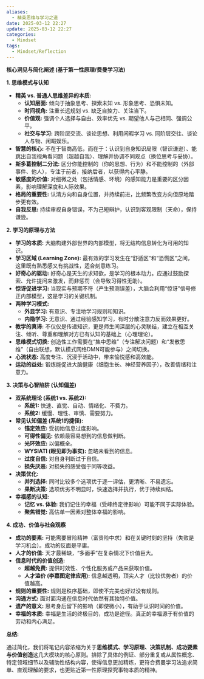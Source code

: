 ```yaml
---
aliases:
  - 精英思维与学习之道
date: 2025-03-12 22:27
update: 2025-03-12 22:27
categories:
  - Mindset
tags:
  - Mindset/Reflection
---
```



**核心洞见与简化阐述 (基于第一性原理/费曼学习法)**

**1. 思维模式与认知**

*   **精英 vs. 普通人思维差异的本质:**
    *   **认知层面:** 倾向于抽象思考、探索未知 vs. 形象思考、恐惧未知。
    *   **时间视角:** 注重长远规划 vs. 缺乏自控力、关注当下。
    *   **价值观:** 强调个人选择与自由、效率优先 vs. 期望他人与己相同、强调公平。
    *   **社交与学习:** 跨阶层交流、谈论思想、利用闲暇学习 vs. 同阶层交往、谈论人与物、闲暇娱乐。
*   **智慧的核心:** 不在于智商高低，而在于：认识到自身知识局限（智识谦逊）、能跳出自我视角看问题（超越自我）、理解并协调不同观点（换位思考与妥协）。
*   **斯多葛控制二分法:** 区分你能控制的（你的思想、行为）和不能控制的（外部事件、他人），专注于前者，接纳后者，以获得内心平静。
*   **敏感度的价值:** 对细微之处（包括情感、环境）的感知能力是重要的区分因素，影响理解深度和人际效果。
*   **格局的重要性:** 认清方向和自身位置，并持续前进，比频繁改变方向但原地踏步更有效。
*   **自我反思:** 持续审视自身错误，不为己短辩护，认识到客观限制（天命），保持谦逊。

**2. 学习的原理与方法**

*   **学习的本质:** 大脑构建外部世界的内部模型，将无结构信息转化为可用的知识。
*   **学习区域 (Learning Zone):** 最有效的学习发生在“舒适区”和“恐慌区”之间，这里既有熟悉感又有挑战性，适合刻意练习。
*   **好奇心的驱动:** 好奇心是天生的求知欲，是学习的根本动力。应通过鼓励探索、允许提问来激发，而非惩罚（会导致习得性无助）。
*   **惊讶促进学习:** 当现实与预期不符（产生预测误差），大脑会利用“惊讶”信号修正内部模型，这是学习的关键机制。
*   **两种学习模式:**
    *   **外显学习:** 有意识、专注地学习规则和知识。
    *   **内隐学习:** 无意识、通过经验感知学习，有时分散注意力反而效果更好。
*   **教学的真谛:** 不仅仅是传递知识，更是师生间深层的心灵联结，建立在相互关注、倾听、尊重和理解对方已有认知的基础上（心理理论）。
*   **思维模式切换:** 创造性工作需要在“集中思维”（专注解决问题）和“发散思维”（自由联想，默认模式网络DMN可能参与）之间切换。
*   **心流状态:** 高度专注、沉浸于活动中，带来愉悦感和高效能。
*   **运动的益处:** 锻炼能促进大脑健康（细胞生长、神经营养因子），改善情绪和注意力。

**3. 决策与心智陷阱 (认知偏差)**

*   **双系统理论 (系统1 vs. 系统2):**
    *   **系统1:** 快速、直觉、自动、情绪化、不费力。
    *   **系统2:** 缓慢、理性、审慎、需要努力。
*   **常见认知偏差 (系统1的捷径):**
    *   **锚定效应:** 受初始信息过度影响。
    *   **可得性偏见:** 依赖最容易想到的信息做判断。
    *   **光环效应:** 以偏概全。
    *   **WYSIATI (眼见即为事实):** 忽略未看到的信息。
    *   **过度自信:** 对自身判断过于自信。
    *   **损失厌恶:** 对损失的感受强于同等收益。
*   **决策优化:**
    *   **并列选择:** 同时比较多个选项优于逐一评估，更清晰、不易遗忘。
    *   **果断决策:** 选项优劣不明显时，快速选择并执行，优于持续纠结。
*   **幸福感的认知:**
    *   **记忆 vs. 体验:** 我们记住的幸福（受峰终定律影响）可能不同于实际体验。
    *   **聚焦错觉:** 高估单一因素对整体幸福的影响。

**4. 成功、价值与社会观察**

*   **成功的要素:** 可能需要冒险精神（富贵险中求）和在关键时刻的坚持（失败是学习机会）。成功的反面是平庸。
*   **人才的价值:** 天才最稀缺，“多面手”在复杂情况下价值巨大。
*   **信息时代的价值创造:**
    *   **超越免费:** 提供时效性、个性化服务或产品来获取价值。
    *   **人才溢价 (李嘉图定律应用):** 信息越透明，顶尖人才（比较优势者）的价值越高。
*   **规则的重要性:** 规则是秩序基础，即使不完美也好过没有规则。
*   **沟通方式:** 面对面沟通在信息时代依然有其独特价值。
*   **遗产的意义:** 思考身后留下的影响（即使微小），有助于认识时间的价值。
*   **幸福的本质:** 幸福是生活的终极目的，成功是途径。真正的幸福源于有价值的劳动和内心满足。


**总结:**

通过简化，我们将笔记内容浓缩为关于**思维模式、学习原理、决策机制、成功要素与价值创造**这几大模块的核心原则。排除了具体的例证、部分重复或从属性概念、特定领域细节以及辅助性结构内容，使得信息更加精炼，更符合费曼学习法追求简单、直观理解的要求，也更贴近第一性原理探究事物本质的精神。